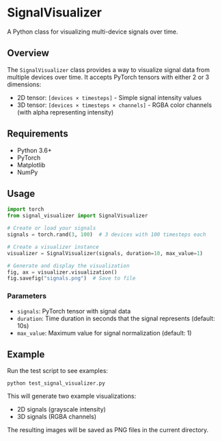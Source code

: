 # SignalVisualizer

A Python class for visualizing multi-device signals over time.

## Overview

The `SignalVisualizer` class provides a way to visualize signal data from multiple devices over time. It accepts PyTorch tensors with either 2 or 3 dimensions:

- 2D tensor: `[devices × timesteps]` - Simple signal intensity values
- 3D tensor: `[devices × timesteps × channels]` - RGBA color channels (with alpha representing intensity)

## Requirements

- Python 3.6+
- PyTorch
- Matplotlib
- NumPy

## Usage

```python
import torch
from signal_visualizer import SignalVisualizer

# Create or load your signals
signals = torch.rand(3, 100)  # 3 devices with 100 timesteps each

# Create a visualizer instance
visualizer = SignalVisualizer(signals, duration=10, max_value=1)

# Generate and display the visualization
fig, ax = visualizer.visualization()
fig.savefig("signals.png")  # Save to file
```

### Parameters

- `signals`: PyTorch tensor with signal data
- `duration`: Time duration in seconds that the signal represents (default: 10s)
- `max_value`: Maximum value for signal normalization (default: 1)

## Example

Run the test script to see examples:

```
python test_signal_visualizer.py
```

This will generate two example visualizations:
- 2D signals (grayscale intensity)
- 3D signals (RGBA channels)

The resulting images will be saved as PNG files in the current directory. 
